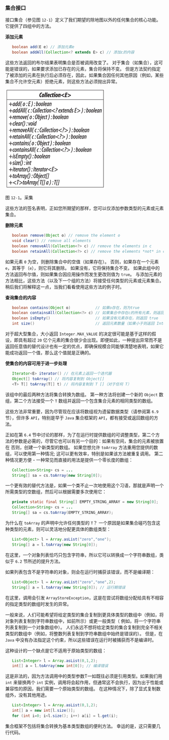 ### 集合接口

接口集合（参见图 `12-1`）定义了我们期望的除地图以外的任何集合的核心功能。 它提供了四组中的方法。

**添加元素**

```java
   boolean add(E e) // 添加元素e
   boolean addAll(Collection<? extends E> c) // 添加c的内容
```

这些方法返回的布尔结果表明集合是否被调用改变了。 对于集合（如集合），这可能是错误的，如果要求添加已存在的元素，集合将保持不变。 但是方法契约指定了被添加的元素在执行后必须存在，因此，如果集合因任何其他原因（例如，某些集合不允许空元素）拒绝元素，则这些方法必须抛出异常。

![](12_1.png)

图 `12-1`。采集

这些方法的签名表明，正如您所期望的那样，您可以仅添加参数类型的元素或元素集合。

**删除元素**

```java
   boolean remove(Object o) // remove the element o
   void clear() // remove all elements
   boolean removeAll(Collection<?> c) // remove the elements in c
   boolean retainAll(Collection<?> c) // remove the elements *not* in c
```

如果元素 `0` 为空，则删除集合中的空值（如果存在）。 否则，如果存在一个元素 `e`，其等于（`e`），则它将其删除。 如果没有，它将保持集合不变。 如果此组中的方法返回布尔值，则如果集合因应用操作而发生更改则值为 `true`。 与添加元素的方法相比，这些方法（以及下一个组的方法）将接受任何类型的元素或元素集合。 稍后我们将解释这一点，当我们看看使用这些方法的例子时。

**查询集合的内容**

```java
   boolean contains(Object o) 			// 如果o存在，则为true
   boolean containsAll(Collection<?> c) // 如果集合中存在c的所有元素，则返回 true
   boolean isEmpty() 					// 如果没有元素存在，则返回 true
   int size() 							// 返回元素数量（如果小于则返回 Integer.MAX_VALUE）
```

对于超大型集合，大小返回 `Integer.MAX_VALUE` 的决定很可能是基于这样的假设，即具有超过 `20` 亿个元素的集合很少会出现。即便如此，一种提出异常而不是返回任意值的替代设计也有一定的优点，即确保规模合同能够清楚地表明，如果它能成功返回一个值，那么这个值就是正确的。

**使集合的内容可用于进一步处理**

```java
   Iterator<E> iterator() // 在元素上返回一个迭代器
   Object[] toArray() // 将内容复制到 Object[]
   <T> T[] toArray(T[] t) // 将内容复制到 T []（对于任何 T）
```

该组中的最后两种方法将集合转换为数组。 第一种方法将创建一个新的 `Object` 数组，第二个方法接受一个 `T` 数组并返回一个包含集合元素的相同类型的数组。

这些方法非常重要，因为尽管现在应该将数组视为遗留数据类型（请参阅第 `6.9` 节），但许多 `API`，特别是早于 `Java` 集合框架的 `API`，都有接受或返回数组的方法。

正如在第 `6.4` 节中讨论的那样，为了在运行时提供数组的可调整类型，第二个方法的参数是必需的，尽管它也可以有另一个目的：如果有空间，集合的元素被放置在 否则，创建一个新类型的数组。 如果您想允许 `toArray` 方法重用您提供的数组，可以使用第一种情况; 这可以更有效率，特别是如果该方法被重复调用。 第二种情况更方便 - 一种常见而直接的用法是提供一个零长度的数组：

```java
   Collection<String> cs = ...
   String[] sa = cs.toArray(new String[0]);
```

一个更有效的替代方法是，如果一个类不止一次地使用这个习语，那就是声明一个所需类型的空数组，然后可以根据需要多次使用它：

```java
   private static final String[] EMPTY_STRING_ARRAY = new String[0];
   Collection<String> cs = ...
   String[] sa = cs.toArray(EMPTY_STRING_ARRAY);
```

为什么在 `toArray` 的声明中允许任何类型的 `T`？ 一个原因是如果集合碰巧包含这种类型的元素，则可以灵活地分配更具体的数组类型：

```java
   List<Object> l = Array.asList("zero","one");
   String[] a = l.toArray(new String[0]);
```

在这里，一个对象列表恰巧只包含字符串，所以它可以转换成一个字符串数组，类似于 `6.2` 节所述的提升方法。

如果列表包含不是字符串的对象，则会在运行时捕获该错误，而不是编译期：

```java
   List<Object> l = Array.asList("zero","one",2);
   String[] a = l.toArray(new String[0]); // 运行期错误
```

在这里，调用会引发 `ArrayStoreException`，这是在尝试将数组分配给具有不相容的指定类型的数组时发生的异常。

一般来说，人们可能希望将给定类型的集合复制到更具体类型的数组中（例如，将对象列表复制到字符串数组中，如前所示）或更一般类型（ 例如，将一个字符串列表复制到一个对象数组中）。 人们永远不想将给定类型的集合复制到完全不相关类型的数组中（例如，将整数列表复制到字符串数组中始终是错误的）。 但是，在 `Java` 中没有办法指定这个约束，所以这些错误在运行时被捕获而不是编译时。

这种设计的一个缺点是它不适用于原始类型的数组：

```java
   List<Integer> l = Array.asList(0,1,2);
   int[] a = l.toArray(new int[0]); // 编译错误
```

这是非法的，因为方法调用中的类型参数T一如既往必须是引用类型。如果我们用 `int` 来替换两个 `int` 实例，调用将会起作用，但通常这不会执行，因为出于性能或兼容性的原因，我们需要一个原始类型的数组。 在这种情况下，除了显式复制数组外，没有其他用途。

```java
   List<Integer> l = Array.asList(0,1,2);
   int[] a = new int[l.size()];
   for (int i=0; i<l.size(); i++) a[i] = l.get(i);
```

集合框架不包括将集合转换为基本类型数组的便利方法。 幸运的是，这只需要几行代码。